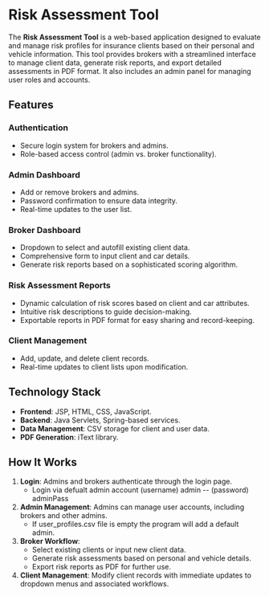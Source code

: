 # Risk Assessment Tool

The **Risk Assessment Tool** is a web-based application designed to evaluate and manage risk profiles for insurance clients based on their personal and vehicle information. This tool provides brokers with a streamlined interface to manage client data, generate risk reports, and export detailed assessments in PDF format. It also includes an admin panel for managing user roles and accounts.

## Features

### Authentication
- Secure login system for brokers and admins.
- Role-based access control (admin vs. broker functionality).

### Admin Dashboard
- Add or remove brokers and admins.
- Password confirmation to ensure data integrity.
- Real-time updates to the user list.

### Broker Dashboard
- Dropdown to select and autofill existing client data.
- Comprehensive form to input client and car details.
- Generate risk reports based on a sophisticated scoring algorithm.

### Risk Assessment Reports
- Dynamic calculation of risk scores based on client and car attributes.
- Intuitive risk descriptions to guide decision-making.
- Exportable reports in PDF format for easy sharing and record-keeping.

### Client Management
- Add, update, and delete client records.
- Real-time updates to client lists upon modification.

## Technology Stack
- **Frontend**: JSP, HTML, CSS, JavaScript.
- **Backend**: Java Servlets, Spring-based services.
- **Data Management**: CSV storage for client and user data.
- **PDF Generation**: iText library.

## How It Works
1. **Login**: Admins and brokers authenticate through the login page.
   - Login via defualt admin account (username) admin -- (password) adminPass
3. **Admin Management**: Admins can manage user accounts, including brokers and other admins.
   - If user_profiles.csv file is empty the program will add a default admin. 
5. **Broker Workflow**:
   - Select existing clients or input new client data.
   - Generate risk assessments based on personal and vehicle details.
   - Export risk reports as PDF for further use.
6. **Client Management**: Modify client records with immediate updates to dropdown menus and associated workflows.

